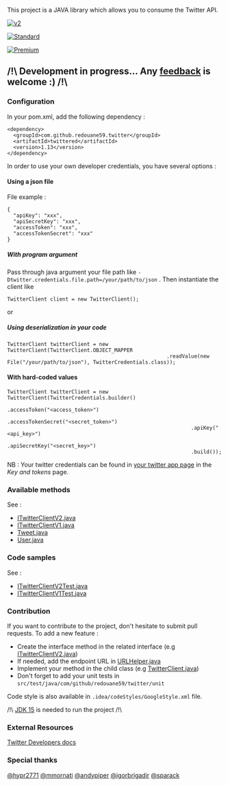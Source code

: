 This project is a JAVA library which allows you to consume the Twitter API.

[![v2](https://img.shields.io/endpoint?url=https%3A%2F%2Ftwbadges.glitch.me%2Fbadges%2Fv2)](https://developer.twitter.com/en/docs/twitter-api)

[![Standard](https://img.shields.io/static/v1?label=Twitter%20API&message=v1.1&color=794BC4&style=flat&logo=Twitter)](https://developer.twitter.com/en/docs/api-reference-index)

[![Premium](https://img.shields.io/static/v1?label=Twitter%20API&message=Premium&color=794BC4&style=flat&logo=Twitter)](https://developer.twitter.com/en/docs/tweets/search/api-reference/premium-search)

## /!\ Development in progress... Any [feedback](https://github.com/redouane59/twittered/issues/new/choose) is welcome :) /!\ 

### Configuration

In your pom.xml, add the following dependency :
```
<dependency>
  <groupId>com.github.redouane59.twitter</groupId>
  <artifactId>twittered</artifactId>
  <version>1.13</version>
</dependency>
```
In order to use your own developer credentials, you have several options :

#### Using a json file

File example :
```
{
  "apiKey": "xxx",
  "apiSecretKey": "xxx",
  "accessToken": "xxx",
  "accessTokenSecret": "xxx"
}
```

##### With program argument

Pass through java argument your file path like `-Dtwitter.credentials.file.path=/your/path/to/json` .
Then instantiate the client like 
```
TwitterClient client = new TwitterClient();
```

or 

##### Using deserialization in your code
```
TwitterClient twitterClient = new TwitterClient(TwitterClient.OBJECT_MAPPER
                                                    .readValue(new File("/your/path/to/json"), TwitterCredentials.class));
``` 
#### With hard-coded values
```
TwitterClient twitterClient = new TwitterClient(TwitterCredentials.builder()
                                                            .accessToken("<access_token>")
                                                            .accessTokenSecret("<secret_token>")
                                                            .apiKey("<api_key>")
                                                            .apiSecretKey("<secret_key>")
                                                            .build());
``` 

NB : Your twitter credentials can be found in [your twitter app page](https://developer.twitter.com/en/apps) in the _Key and tokens_
page. 

### Available methods
See : 
- [ITwitterClientV2.java](https://github.com/redouane59/twittered/blob/master/src/main/java/com/github/redouane59/twitter/ITwitterClientV2.java)
- [ITwitterClientV1.java](https://github.com/redouane59/twittered/blob/master/src/main/java/com/github/redouane59/twitter/ITwitterClientV1.java)
- [Tweet.java](https://github.com/redouane59/twittered/blob/master/src/main/java/com/github/redouane59/twitter/dto/tweet/Tweet.java)
- [User.java](https://github.com/redouane59/twittered/blob/master/src/main/java/com/github/redouane59/twitter/dto/user/User.java)

### Code samples
See : 
- [ITwitterClientV2Test.java](https://github.com/redouane59/twittered/blob/master/src/test/java/com/github/redouane59/twitter/nrt/ITwitterClientV2Test.java)
- [ITwitterClientV1Test.java](https://github.com/redouane59/twittered/blob/master/src/test/java/com/github/redouane59/twitter/nrt/ITwitterClientV1Test.java)

### Contribution
If you want to contribute to the project, don't hesitate to submit pull requests.
To add a new feature :
- Create the interface method in the related interface (e.g [ITwitterClientV2.java](https://github.com/redouane59/twittered/blob/master/src/main/java/com/github/redouane59/twitter/ITwitterClientV2.java))
- If needed, add the endpoint URL in [URLHelper.java](https://github.com/redouane59/twittered/blob/master/src/main/java/com/github/redouane59/twitter/helpers/URLHelper.java)
- Implement your method in the child class (e.g [TwitterClient.java](https://github.com/redouane59/twittered/blob/master/src/main/java/com/github/redouane59/twitter/TwitterClient.java))
- Don't forget to add your unit tests in `src/test/java/com/github/redouane59/twitter/unit`

Code style is also available in `.idea/codeStyles/GoogleStyle.xml` file.

/!\ [JDK 15](https://jdk.java.net/15/) is needed to run the project /!\

### External Resources
[Twitter Developers docs](https://developer.twitter.com/en/docs)

### Special thanks
[@hypr2771](https://github.com/hypr2771)
[@mmornati](https://github.com/mmornati)
[@andypiper](https://github.com/andypiper)
[@igorbrigadir](https://github.com/igorbrigadir)
[@sparack](https://github.com/sparack)

